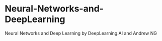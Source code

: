 # Neural-Networks-and-DeepLearning
Neural Networks and Deep Learning by DeepLearning.AI  and Andrew NG
